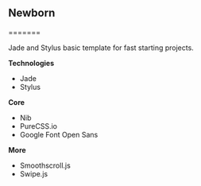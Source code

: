 ## Newborn ##

=======

Jade and Stylus basic template for fast starting projects.

**Technologies**
- Jade
- Stylus

**Core**
- Nib
- PureCSS.io
- Google Font Open Sans

**More**
- Smoothscroll.js
- Swipe.js
